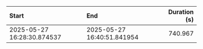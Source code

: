 | Start                      | End                        |   Duration (s) |
|:---------------------------|:---------------------------|---------------:|
| 2025-05-27 16:28:30.874537 | 2025-05-27 16:40:51.841954 |        740.967 |